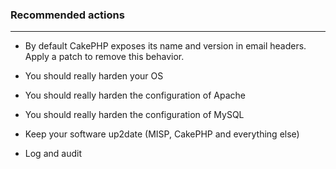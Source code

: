 ### Recommended actions
-------------------
- By default CakePHP exposes its name and version in email headers. Apply a patch to remove this behavior.

- You should really harden your OS
- You should really harden the configuration of Apache
- You should really harden the configuration of MySQL
- Keep your software up2date (MISP, CakePHP and everything else)
- Log and audit
